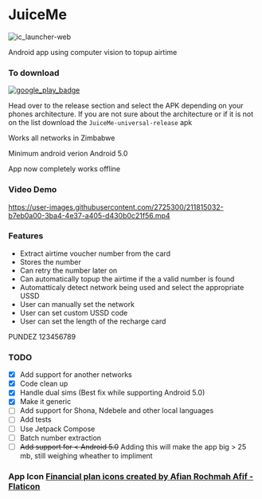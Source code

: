 # JuiceMe

![ic_launcher-web](https://user-images.githubusercontent.com/2725300/211160536-90f13e53-78e6-4245-9978-33f5313bb04c.png)

Android app using computer vision to topup airtime


### To download
[![google_play_badge](https://user-images.githubusercontent.com/2725300/226333269-5d452594-a3b0-4fe8-b305-cf75b6ed75ec.png)](https://play.google.com/store/apps/details?id=com.hmncube.juiceme)

Head over to the release section and select the APK depending on your phones architecture. 
If you are not sure about the architecture or if it is not on the list download the `JuiceMe-universal-release` apk

Works all networks in Zimbabwe

Minimum android verion Android 5.0

App now completely works offline

### Video Demo

https://user-images.githubusercontent.com/2725300/211815032-b7eb0a00-3ba4-4e37-a405-d430b0c21f56.mp4

### Features
- Extract airtime voucher number from the card
- Stores the number
- Can retry the number later on 
- Can automatically topup the airtime if the a valid number is found
- Automatticaly detect network being used and select the appropriate USSD
- User can manually set the network
- User can set custom USSD code
- User can set the length of the recharge card

PUNDEZ 123456789
### TODO
- [X] Add support for another networks
- [X] Code clean up
- [X] Handle dual sims (Best fix while supporting Android 5.0)
- [X] Make it generic
- [ ] Add support for Shona, Ndebele and other local languages
- [ ] Add tests
- [ ] Use Jetpack Compose
- [ ] Batch number extraction
- [ ] ~~Add support for < Android 5.0~~ Adding this will make the app big > 25 mb, still weighing wheather to impliment

### App Icon <a href="https://www.flaticon.com/free-icons/financial-plan" title="financial plan icons">Financial plan icons created by Afian Rochmah Afif - Flaticon</a>
